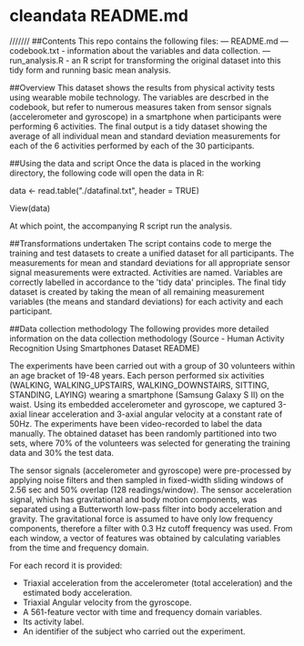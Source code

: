 # cleandata README.md

///////
##Contents
This repo contains the following files:
— README.md
— codebook.txt - information about the variables and data collection.
— run_analysis.R - an R script for transforming the original dataset into this tidy form and running basic mean analysis.

##Overview
This dataset shows the results from physical activity tests using wearable mobile technology. The variables are descrbed in the codebook, but refer to numerous measures taken from sensor signals (accelerometer and gyroscope) in a smartphone when participants were performing 6 activities. The final output is a tidy dataset showing the average of all individual mean and standard deviation measurements for each of the 6 activities performed by each of the 30 participants.

##Using the data and script
Once the data is placed in the working directory, the following code will open the data in R:

  data <- read.table("./datafinal.txt", header = TRUE)

  View(data)

At which point, the accompanying R script run the analysis.

##Transformations undertaken
The script contains code to merge the training and test datasets to create a unified dataset for all participants. The measurements for mean and standard deviations for all appropriate sensor signal measurements were extracted. Activities are named. Variables are correctly labelled in accordance to the 'tidy data' principles. The final tidy dataset is created by taking the mean of all remaining measurement variables (the means and standard deviations) for each activity and each participant.


##Data collection methodology
The following provides more detailed information on the data collection methodology (Source - Human Activity Recognition Using Smartphones Dataset README)

The experiments have been carried out with a group of 30 volunteers within an age bracket of 19-48 years. Each person performed six activities (WALKING, WALKING_UPSTAIRS, WALKING_DOWNSTAIRS, SITTING, STANDING, LAYING) wearing a smartphone (Samsung Galaxy S II) on the waist. Using its embedded accelerometer and gyroscope, we captured 3-axial linear acceleration and 3-axial angular velocity at a constant rate of 50Hz. The experiments have been video-recorded to label the data manually. The obtained dataset has been randomly partitioned into two sets, where 70% of the volunteers was selected for generating the training data and 30% the test data. 

The sensor signals (accelerometer and gyroscope) were pre-processed by applying noise filters and then sampled in fixed-width sliding windows of 2.56 sec and 50% overlap (128 readings/window). The sensor acceleration signal, which has gravitational and body motion components, was separated using a Butterworth low-pass filter into body acceleration and gravity. The gravitational force is assumed to have only low frequency components, therefore a filter with 0.3 Hz cutoff frequency was used. From each window, a vector of features was obtained by calculating variables from the time and frequency domain.

For each record it is provided:

- Triaxial acceleration from the accelerometer (total acceleration) and the estimated body acceleration.
- Triaxial Angular velocity from the gyroscope. 
- A 561-feature vector with time and frequency domain variables. 
- Its activity label. 
- An identifier of the subject who carried out the experiment.
